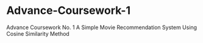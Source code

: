 # Advance-Coursework-1
Advance Coursework No. 1
A Simple Movie Recommendation System Using Cosine Similarity Method
